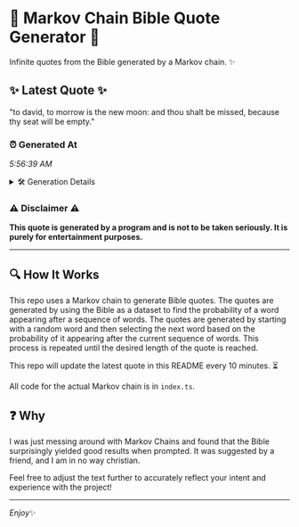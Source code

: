 # 📖 Markov Chain Bible Quote Generator 📖

Infinite quotes from the Bible generated by a Markov chain. ✨

## ✨ Latest Quote ✨
"to david, to morrow is the new moon: and thou shalt be missed, because thy seat will be empty."

### ⏰ Generated At
*5:56:39 AM*

<details>
    <summary>🛠️ Generation Details</summary>
    <p>
        <strong>🌱 Seed:</strong> to<br>
        <strong>🔄 Iterations:</strong> 18<br>
        <strong>📜 Context History:</strong><br>[ to ]: david,<br>[ to, david, ]: to<br>[ to, david,, to ]: morrow<br>[ to, david,, to, morrow ]: is<br>[ to, david,, to, morrow, is ]: the<br>[ to, david,, to, morrow, is, the ]: new<br>[ david,, to, morrow, is, the, new ]: moon:<br>[ to, morrow, is, the, new, moon: ]: and<br>[ morrow, is, the, new, moon:, and ]: thou<br>[ is, the, new, moon:, and, thou ]: shalt<br>[ the, new, moon:, and, thou, shalt ]: be<br>[ new, moon:, and, thou, shalt, be ]: missed,<br>[ moon:, and, thou, shalt, be, missed, ]: because<br>[ and, thou, shalt, be, missed,, because ]: thy<br>[ thou, shalt, be, missed,, because, thy ]: seat<br>[ shalt, be, missed,, because, thy, seat ]: will<br>[ be, missed,, because, thy, seat, will ]: be<br>[ missed,, because, thy, seat, will, be ]: empty.<br>
    </p>
</details>

### ⚠️ Disclaimer ⚠️
**This quote is generated by a program and is not to be taken seriously. It is purely for entertainment purposes.**

---

## 🔍 How It Works

This repo uses a Markov chain to generate Bible quotes. The quotes are generated by using the Bible as a dataset to find the probability of a word appearing after a sequence of words. The quotes are generated by starting with a random word and then selecting the next word based on the probability of it appearing after the current sequence of words. This process is repeated until the desired length of the quote is reached.

This repo will update the latest quote in this README every 10 minutes. ⏳

All code for the actual Markov chain is in `index.ts`.

## ❓ Why

I was just messing around with Markov Chains and found that the Bible surprisingly yielded good results when prompted. 
It was suggested by a friend, and I am in no way christian.

Feel free to adjust the text further to accurately reflect your intent and experience with the project!

---

*Enjoy*✨
